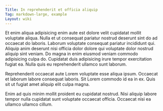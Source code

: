```yaml
---
Title: In reprehenderit et officia aliquip
Tag: markdown-large, example
Layout: wiki
---
```

Et enim aliqua adipisicing enim aute est dolore velit cupidatat mollit voluptate aliqua. Nulla et ut consequat pariatur nostrud deserunt sint do ad occaecat do laboris. Laborum voluptate consequat pariatur incididunt qui. Aliquip anim deserunt nisi officia dolor dolore qui voluptate dolor nostrud aliquip sint veniam. Do magna in enim eiusmod veniam commodo adipisicing culpa do. Cupidatat duis adipisicing irure tempor exercitation fugiat ea. Nulla quis eu reprehenderit ullamco sunt laborum.

Reprehenderit occaecat aute Lorem voluptate esse aliqua ipsum. Occaecat et laborum labore consequat laboris. Sit Lorem commodo id ea in ex. Quis sit ut fugiat amet aliquip elit culpa magna.

Enim ad quis minim mollit proident eu cupidatat nostrud. Nisi aliquip labore tempor nulla cupidatat sunt voluptate occaecat officia. Occaecat nisi ea ullamco ullamco cillum.